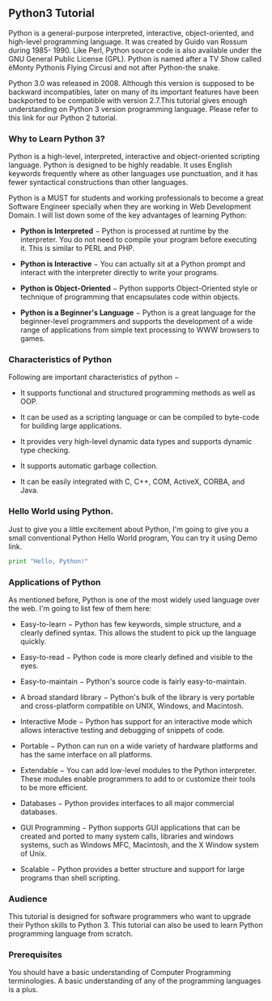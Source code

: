 ## Python3 Tutorial

Python is a general-purpose interpreted, interactive, object-oriented, and high-level programming language. It was created by Guido van Rossum during 1985- 1990. Like Perl, Python source code is also available under the GNU General Public License (GPL). Python is named after a TV Show called ëMonty Pythonís Flying Circusí and not after Python-the snake.

Python 3.0 was released in 2008. Although this version is supposed to be backward incompatibles, later on many of its important features have been backported to be compatible with version 2.7.This tutorial gives enough understanding on Python 3 version programming language. Please refer to this link for our Python 2 tutorial.

### Why to Learn Python 3?
Python is a high-level, interpreted, interactive and object-oriented scripting language. Python is designed to be highly readable. It uses English keywords frequently where as other languages use punctuation, and it has fewer syntactical constructions than other languages.

Python is a MUST for students and working professionals to become a great Software Engineer specially when they are working in Web Development Domain. I will list down some of the key advantages of learning Python:

* __Python is Interpreted__ − Python is processed at runtime by the interpreter. You do not need to compile your program before executing it. This is similar to PERL and PHP.

* __Python is Interactive__ − You can actually sit at a Python prompt and interact with the interpreter directly to write your programs.

* __Python is Object-Oriented__ − Python supports Object-Oriented style or technique of programming that encapsulates code within objects.

* __Python is a Beginner's Language__ − Python is a great language for the beginner-level programmers and supports the development of a wide range of applications from simple text processing to WWW browsers to games.

### Characteristics of Python
Following are important characteristics of python −

- It supports functional and structured programming methods as well as OOP.

- It can be used as a scripting language or can be compiled to byte-code for building large applications.

- It provides very high-level dynamic data types and supports dynamic type checking.

- It supports automatic garbage collection.

- It can be easily integrated with C, C++, COM, ActiveX, CORBA, and Java.

### Hello World using Python.
Just to give you a little excitement about Python, I'm going to give you a small conventional Python Hello World program, You can try it using Demo link.

```python
print "Hello, Python!"
```

### Applications of Python
As mentioned before, Python is one of the most widely used language over the web. I'm going to list few of them here:

* Easy-to-learn − Python has few keywords, simple structure, and a clearly defined syntax. This allows the student to pick up the language quickly.

* Easy-to-read − Python code is more clearly defined and visible to the eyes.

* Easy-to-maintain − Python's source code is fairly easy-to-maintain.

* A broad standard library − Python's bulk of the library is very portable and cross-platform compatible on UNIX, Windows, and Macintosh.

* Interactive Mode − Python has support for an interactive mode which allows interactive testing and debugging of snippets of code.

* Portable − Python can run on a wide variety of hardware platforms and has the same interface on all platforms.

* Extendable − You can add low-level modules to the Python interpreter. These modules enable programmers to add to or customize their tools to be more efficient.

* Databases − Python provides interfaces to all major commercial databases.

* GUI Programming − Python supports GUI applications that can be created and ported to many system calls, libraries and windows systems, such as Windows MFC, Macintosh, and the X Window system of Unix.

* Scalable − Python provides a better structure and support for large programs than shell scripting.

### Audience
This tutorial is designed for software programmers who want to upgrade their Python skills to Python 3. This tutorial can also be used to learn Python programming language from scratch.

### Prerequisites
You should have a basic understanding of Computer Programming terminologies. A basic understanding of any of the programming languages is a plus.

